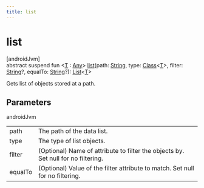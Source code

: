 ```yaml
---
title: list
---
```



# list



[androidJvm]\
abstract suspend fun &lt;[T](list.html) : [Any](https://kotlinlang.org/api/latest/jvm/stdlib/kotlin/-any/index.html)&gt; [list](list.html)(path: [String](https://kotlinlang.org/api/latest/jvm/stdlib/kotlin/-string/index.html), type: [Class](https://developer.android.com/reference/kotlin/java/lang/Class.html)&lt;[T](list.html)&gt;, filter: [String](https://kotlinlang.org/api/latest/jvm/stdlib/kotlin/-string/index.html)?, equalTo: [String](https://kotlinlang.org/api/latest/jvm/stdlib/kotlin/-string/index.html)?): [List](https://kotlinlang.org/api/latest/jvm/stdlib/kotlin.collections/-list/index.html)&lt;[T](list.html)&gt;



Gets list of objects stored at a path.



## Parameters


androidJvm

| | |
|---|---|
| path | The path of the data list. |
| type | The type of list objects. |
| filter | (Optional) Name of attribute to filter the objects by. Set null for no filtering. |
| equalTo | (Optional) Value of the filter attribute to match. Set null for no filtering. |




